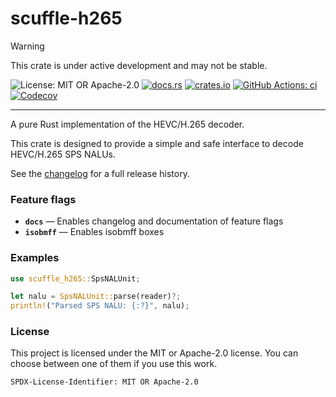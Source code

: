 <!-- cargo-sync-rdme title [[ -->
# scuffle-h265
<!-- cargo-sync-rdme ]] -->

> [!WARNING]  
> This crate is under active development and may not be stable.

<!-- cargo-sync-rdme badge [[ -->
![License: MIT OR Apache-2.0](https://img.shields.io/crates/l/scuffle-h265.svg?style=flat-square)
[![docs.rs](https://img.shields.io/docsrs/scuffle-h265.svg?logo=docs.rs&style=flat-square)](https://docs.rs/scuffle-h265)
[![crates.io](https://img.shields.io/crates/v/scuffle-h265.svg?logo=rust&style=flat-square)](https://crates.io/crates/scuffle-h265)
[![GitHub Actions: ci](https://img.shields.io/github/actions/workflow/status/scufflecloud/scuffle/ci.yaml.svg?label=ci&logo=github&style=flat-square)](https://github.com/scufflecloud/scuffle/actions/workflows/ci.yaml)
[![Codecov](https://img.shields.io/codecov/c/github/scufflecloud/scuffle.svg?label=codecov&logo=codecov&style=flat-square)](https://codecov.io/gh/scufflecloud/scuffle)
<!-- cargo-sync-rdme ]] -->

---

<!-- cargo-sync-rdme rustdoc [[ -->
A pure Rust implementation of the HEVC/H.265 decoder.

This crate is designed to provide a simple and safe interface to decode HEVC/H.265 SPS NALUs.

See the [changelog](./CHANGELOG.md) for a full release history.

### Feature flags

* **`docs`** —  Enables changelog and documentation of feature flags
* **`isobmff`** —  Enables isobmff boxes

### Examples

````rust
use scuffle_h265::SpsNALUnit;

let nalu = SpsNALUnit::parse(reader)?;
println!("Parsed SPS NALU: {:?}", nalu);
````

### License

This project is licensed under the MIT or Apache-2.0 license.
You can choose between one of them if you use this work.

`SPDX-License-Identifier: MIT OR Apache-2.0`
<!-- cargo-sync-rdme ]] -->
